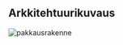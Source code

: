 ## Arkkitehtuurikuvaus

![pakkausrakenne](https://user-images.githubusercontent.com/74470219/116072664-14415d80-a698-11eb-9cf8-46cf193d9079.jpeg)
